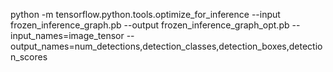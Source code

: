 python -m tensorflow.python.tools.optimize_for_inference --input frozen_inference_graph.pb --output frozen_inference_graph_opt.pb --input_names=image_tensor --output_names=num_detections,detection_classes,detection_boxes,detection_scores
